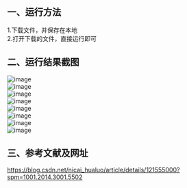 ## **一、运行方法**  
1.下载文件，并保存在本地  
2.打开下载的文件，直接运行即可  
  
## **二、运行结果截图**  
![image](https://user-images.githubusercontent.com/110294344/182005583-8710d91e-0947-45a6-8152-e669cba2a361.png)  
![image](https://user-images.githubusercontent.com/110294344/182005598-2eb4048a-5a9d-4e81-b75b-7fb47e94f5c3.png)  
![image](https://user-images.githubusercontent.com/110294344/182005611-568e346a-4bc9-4560-98ea-7a12a9bc4143.png)  
![image](https://user-images.githubusercontent.com/110294344/182005626-16f4076f-5b1c-4a99-8d15-243233c8183e.png)  
![image](https://user-images.githubusercontent.com/110294344/182005634-298223de-7027-4626-8682-de657ec3d8b8.png)  
![image](https://user-images.githubusercontent.com/110294344/182005655-1825520f-93eb-4384-9637-c760929519c8.png)  
![image](https://user-images.githubusercontent.com/110294344/182005671-823dd410-64b3-4fc5-8a7b-4e52d18dc100.png)  
![image](https://user-images.githubusercontent.com/110294344/182005688-cf702b66-5a53-40e4-923a-f89dbb8ea5f6.png)  
  
## **三、参考文献及网址**  
https://blog.csdn.net/nicai_hualuo/article/details/121555000?spm=1001.2014.3001.5502
